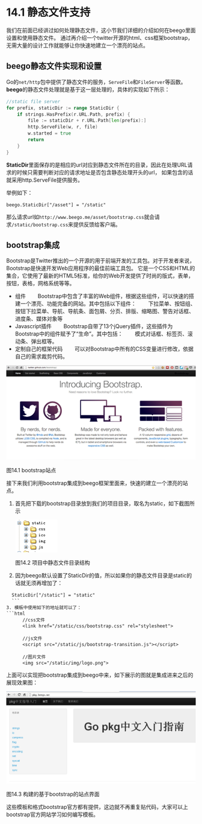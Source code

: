 # 14.1 静态文件支持
我们在前面已经讲过如何处理静态文件，这小节我们详细的介绍如何在beego里面设置和使用静态文件。
通过再介绍一个twitter开源的html、css框架bootstrap，无需大量的设计工作就能够让你快速地建立一个漂亮的站点。

## beego静态文件实现和设置
Go的`net/http`包中提供了静态文件的服务，`ServeFile`和`FileServer`等函数。**beego**的静态文件处理就是基于这一层处理的，具体的实现如下所示：
```go
//static file server
for prefix, staticDir := range StaticDir {
	if strings.HasPrefix(r.URL.Path, prefix) {
		file := staticDir + r.URL.Path[len(prefix):]
		http.ServeFile(w, r, file)
		w.started = true
		return
	}
}
```
	
**StaticDir**里面保存的是相应的url对应到静态文件所在的目录，因此在处理URL请求的时候只需要判断对应的请求地址是否包含静态处理开头的url，
如果包含的话就采用http.ServeFile提供服务。

举例如下：
```
beego.StaticDir["/asset"] = "/static"
```

那么请求url如`http://www.beego.me/asset/bootstrap.css`就会请求`/static/bootstrap.css`来提供反馈给客户端。	

## bootstrap集成
Bootstrap是Twitter推出的一个开源的用于前端开发的工具包。对于开发者来说，Bootstrap是快速开发Web应用程序的最佳前端工具包。
它是一个CSS和HTML的集合，它使用了最新的HTML5标准，给你的Web开发提供了时尚的版式，表单，按钮，表格，网格系统等等。

- 组件
　　Bootstrap中包含了丰富的Web组件，根据这些组件，可以快速的搭建一个漂亮、功能完备的网站。其中包括以下组件：
　　下拉菜单、按钮组、按钮下拉菜单、导航、导航条、面包屑、分页、排版、缩略图、警告对话框、进度条、媒体对象等
- Javascript插件
　　Bootstrap自带了13个jQuery插件，这些插件为Bootstrap中的组件赋予了“生命”。其中包括：
　　模式对话框、标签页、滚动条、弹出框等。
- 定制自己的框架代码
　　可以对Bootstrap中所有的CSS变量进行修改，依据自己的需求裁剪代码。

![](images/14.1.bootstrap.png?raw=true)

图14.1 bootstrap站点

接下来我们利用bootstrap集成到beego框架里面来，快速的建立一个漂亮的站点。

1. 首先把下载的bootstrap目录放到我们的项目目录，取名为static，如下截图所示

	![](images/14.1.bootstrap2.png?raw=true)
	
	图14.2 项目中静态文件目录结构

2. 因为beego默认设置了StaticDir的值，所以如果你的静态文件目录是static的话就无须再增加了：
  ```
	StaticDir["/static"] = "static"
	```
3. 模板中使用如下的地址就可以了：
  ```html
		//css文件
		<link href="/static/css/bootstrap.css" rel="stylesheet">
		
		//js文件
		<script src="/static/js/bootstrap-transition.js"></script>
		
		//图片文件
		<img src="/static/img/logo.png">
  ```
上面可以实现把bootstrap集成到beego中来，如下展示的图就是集成进来之后的展现效果图：

![](images/14.1.bootstrap3.png?raw=true)

图14.3 构建的基于bootstrap的站点界面

这些模板和格式bootstrap官方都有提供，这边就不再重复贴代码，大家可以上bootstrap官方网站学习如何编写模板。

